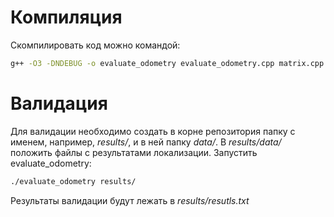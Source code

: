 Компиляция
==========
Скомпилировать код можно командой:
```sh
g++ -O3 -DNDEBUG -o evaluate_odometry evaluate_odometry.cpp matrix.cpp
```

Валидация
=========
Для валидации необходимо создать в корне репозитория папку с именем, например, *results/*, и в ней папку *data/*. В *results/data/* положить файлы с результатами локализации. Запустить evaluate_odometry:
```sh
./evaluate_odometry results/
```
Результаты валидации будут лежать в *results/resutls.txt*

